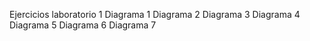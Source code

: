 Ejercicios laboratorio 1
Diagrama 1
Diagrama 2
Diagrama 3
Diagrama 4
Diagrama 5
Diagrama 6
Diagrama 7
